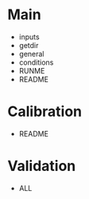 # Main
- inputs
- getdir
- general
- conditions
- RUNME
- README

# Calibration
- README

# Validation
- ALL

